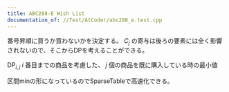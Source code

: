 ```yaml
---
title: ABC288-E Wish List
documentation_of: //Test/AtCoder/abc288_e.test.cpp
---
```


番号昇順に買うか買わないかを決定する。 $C_j$ の寄与は後ろの要素には全く影響されないので、そこからDPを考えることができる。

$\text{DP}_{i, j}$ $i$ 番目までの商品を考慮した、 $j$ 個の商品を既に購入している時の最小値

区間minの形になっているのでSparseTableで高速化できる。
